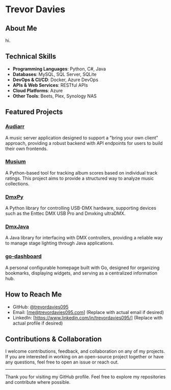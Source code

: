 # Trevor Davies

## About Me
hi.

## Technical Skills
- **Programming Languages**: Python, C#, Java
- **Databases**: MySQL, SQL Server, SQLite
- **DevOps & CI/CD**: Docker, Azure DevOps
- **APIs & Web Services**: RESTful APIs
- **Cloud Platforms**: Azure
- **Other Tools**: Beets, Plex, Synology NAS

## Featured Projects

### [Audiarr](https://github.com/trevordavies095/audiarr)
A music server application designed to support a "bring your own client" approach, providing a robust backend with API endpoints for users to build their own frontends.

### [Musium](https://github.com/trevordavies095/Musium)
A Python-based tool for tracking album scores based on individual track ratings. This project aims to provide a structured way to analyze music collections.

### [DmxPy](https://github.com/trevordavies095/DmxPy)
A Python library for controlling USB-DMX hardware, supporting devices such as the Enttec DMX USB Pro and Dmxking ultraDMX.

### [DmxJava](https://github.com/trevordavies095/DmxJava)
A Java library for interfacing with DMX controllers, providing a reliable way to manage stage lighting through Java applications.

### [go-dashboard](https://github.com/trevordavies095/go-dashboard)
A personal configurable homepage built with Go, designed for organizing bookmarks, displaying widgets, and serving as a centralized information hub.

## How to Reach Me
- GitHub: [@trevordavies095](https://github.com/trevordavies095)
- Email: [me@trevordavies095.com] (Replace with actual email if desired)
- LinkedIn: [https://www.linkedin.com/in/trevordavies095/] (Replace with actual profile if desired)

## Contributions & Collaboration
I welcome contributions, feedback, and collaboration on any of my projects. If you are interested in working on an open-source project together or have any questions, feel free to open an issue or reach out.

---

Thank you for visiting my GitHub profile. Feel free to explore my repositories and contribute where possible.
